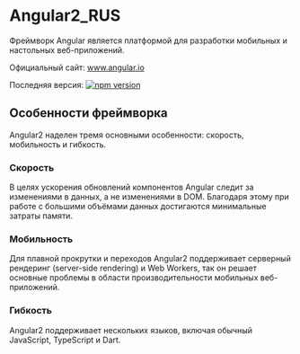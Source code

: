 # Angular2_RUS
Фреймворк Angular является платформой для разработки мобильных и настольных веб-приложений.

Официальный сайт: www.angular.io

Последняя версия: [![npm version](https://badge.fury.io/js/angular2.svg)](http://badge.fury.io/js/angular2)

## Особенности фреймворка
Angular2 наделен тремя основными особенности: скорость, мобильность и гибкость.
### Скорость
В целях ускорения обновлений компонентов Angular следит за изменениями в данных, а не изменениями в DOM. Благодаря этому при работе с большими объёмами данных достигаются минимальные затраты памяти.
### Мобильность
Для плавной прокрутки и переходов Angular2 поддерживает серверный рендеринг (server-side rendering) и Web Workers, так он решает основные проблемы в области производительности мобильных веб-приложений.
### Гибкость
Angular2 поддерживает нескольких языков, включая обычный JavaScript, TypeScript и Dart. 
